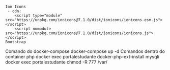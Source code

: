 <!-- Frameworks -->
    Ion Icons
     - cdn:
        <script type="module" src="https://unpkg.com/ionicons@7.1.0/dist/ionicons/ionicons.esm.js"></script>
        <script nomodule src="https://unpkg.com/ionicons@7.1.0/dist/ionicons/ionicons.js"></script>
    Bootstrap
<!-- Comandos -->
Comando do docker-compose
 docker-compose up -d
Comandos dentro do container php
 docker exec portalestudante docker-php-ext-install mysqli
 docker exec portalestudante chmod -R 777 /var/